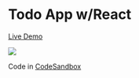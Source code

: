 # Todo App w/React

[Live Demo](https://ecaste-react-todo.vercel.app/)

![](https://i.imgur.com/i96mC4j.png?1)

Code in [CodeSandbox](https://codesandbox.io/s/github/EzequielCaste/react-todo-app)
